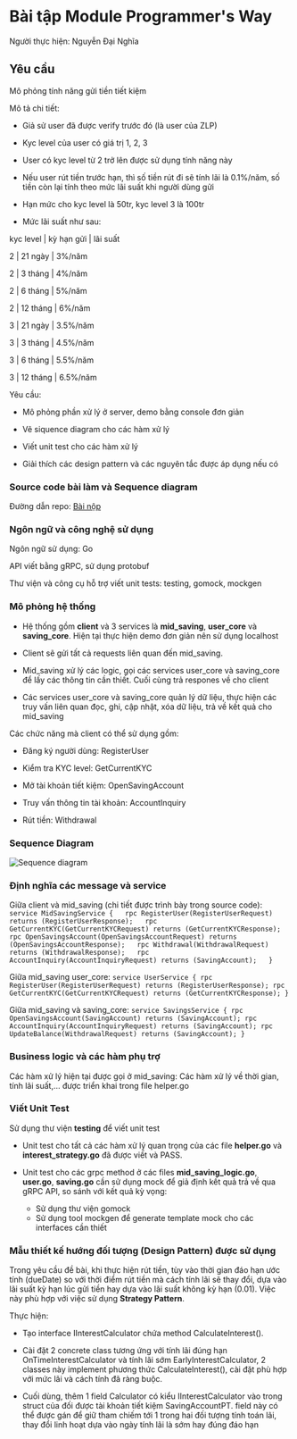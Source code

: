 # Bài tập Module Programmer's Way

  

Người thực hiện: Nguyễn Đại Nghĩa

  
  

## Yêu cầu

  

Mô phỏng tính năng gửi tiền tiết kiệm

Mô tả chi tiết:

- Giả sử user đã được verify trước đó (là user của ZLP)

- Kyc level của user có giá trị 1, 2, 3

- User có kyc level từ 2 trở lên được sử dụng tính năng này

- Nếu user rút tiền trước hạn, thì số tiền rút đi sẽ tính lãi là 0.1%/năm, số tiền còn lại tính theo mức lãi suất khi người dùng gửi

- Hạn mức cho kyc level là 50tr, kyc level 3 là 100tr

- Mức lãi suất như sau:

kyc level | kỳ hạn gửi | lãi suất

2 | 21 ngày | 3%/năm

2 | 3 tháng | 4%/năm

2 | 6 tháng | 5%/năm

2 | 12 tháng | 6%/năm

3 | 21 ngày | 3.5%/năm

3 | 3 tháng | 4.5%/năm

3 | 6 tháng | 5.5%/năm

3 | 12 tháng | 6.5%/năm

  

Yêu cầu:

- Mô phỏng phần xử lý ở server, demo bằng console đơn giản

- Vẽ siquence diagram cho các hàm xử lý

- Viết unit test cho các hàm xử lý

- Giải thích các design pattern và các nguyên tắc được áp dụng nếu có

  

### Source code bài làm và Sequence diagram

  

Đường dẫn repo: [Bài nộp](https://github.com/nghiaump/SavingAssignmentZTF)

  

### Ngôn ngữ và công nghệ sử dụng

Ngôn ngữ sử dụng: Go

API viết bằng gRPC, sử dụng protobuf

Thư viện và công cụ hỗ trợ viết unit tests: testing, gomock, mockgen
  

### Mô phỏng hệ thống

- Hệ thống gồm **client** và 3 services là **mid_saving**, **user_core** và **saving_core**. Hiện tại thực hiện demo đơn giản nên sử dụng localhost

- Client sẽ gửi tất cả requests liên quan đến mid_saving.

- Mid_saving xử lý các logic, gọi các services user_core và saving_core để lấy các thông tin cần thiết. Cuối cùng trả respones về cho client

- Các services user_core và saving_core quản lý dữ liệu, thực hiện các truy vấn liên quan đọc, ghi, cập nhật, xóa dữ liệu, trả về kết quả cho mid_saving

Các chức năng mà client có thể sử dụng gồm:

- Đăng ký người dùng: RegisterUser

- Kiểm tra KYC level: GetCurrentKYC

- Mở tài khoản tiết kiệm: OpenSavingAccount

- Truy vấn thông tin tài khoản: AccountInquiry

- Rút tiền: Withdrawal

### Sequence Diagram

![Sequence diagram](https://img.upanh.tv/2024/01/25/SequenceDiagram.png)

### Định nghĩa các message và service
Giữa client và mid_saving (chi tiết được trình bày trong source code):
`service MidSavingService {  
  rpc RegisterUser(RegisterUserRequest) returns (RegisterUserResponse);  
  rpc GetCurrentKYC(GetCurrentKYCRequest) returns (GetCurrentKYCResponse);  
  rpc OpenSavingsAccount(OpenSavingsAccountRequest) returns (OpenSavingsAccountResponse);  
  rpc Withdrawal(WithdrawalRequest) returns (WithdrawalResponse);  
  rpc AccountInquiry(AccountInquiryRequest) returns (SavingAccount);  
}`

Giữa mid_saving user_core:
`service UserService {
  rpc RegisterUser(RegisterUserRequest) returns (RegisterUserResponse);
  rpc GetCurrentKYC(GetCurrentKYCRequest) returns (GetCurrentKYCResponse);
}`

Giữa mid_saving và saving_core:
`service SavingsService {
  rpc OpenSavingsAccount(SavingAccount) returns (SavingAccount);
  rpc AccountInquiry(AccountInquiryRequest) returns (SavingAccount);
  rpc UpdateBalance(WithdrawalRequest) returns (SavingAccount);
}`

### Business logic và các hàm phụ trợ

Các hàm xử lý hiện tại được gọi ở mid_saving:
Các hàm xử lý về thời gian, tính lãi suất,... được triển khai trong file helper.go

### Viết Unit Test

Sử dụng thư viện **testing** để viết unit test

- Unit test cho tất cả các hàm xử lý quan trọng của các file **helper.go** và **interest_strategy.go** đã được viết và PASS.

- Unit test cho các grpc method ở các files **mid_saving_logic.go**, **user.go**, **saving.go** cần sử dụng mock để giả định kết quả trả về qua gRPC API, so sánh với kết quả kỳ vọng:
  - Sử dụng thư viện gomock
  - Sử dụng tool mockgen để generate template mock cho các interfaces cần thiết


  
  

### Mẫu thiết kế hướng đối tượng (Design Pattern) được sử dụng

Trong yêu cầu đề bài, khi thực hiện rút tiền, tùy vào thời gian đáo hạn ước tính (dueDate) so với thời điểm rút tiền mà cách tính lãi sẽ thay đổi, dựa vào lãi suất kỳ hạn lúc gửi tiền hay dựa vào lãi suất không kỳ hạn (0.01). Việc này phù hợp với việc sử dụng **Strategy Pattern**.

Thực hiện:

- Tạo interface IInterestCalculator chứa method CalculateInterest().

- Cài đặt 2 concrete class tương ứng với tính lãi đúng hạn OnTimeInterestCalculator và tính lãi sớm EarlyInterestCalculator, 2 classes này implement phương thức CalculateInterest(), cài đặt phù hợp với mức lãi và cách tính đã ràng buộc.

- Cuối dùng, thêm 1 field Calculator có kiểu IInterestCalculator vào trong struct của đối được tài khoản tiết kiệm SavingAccountPT. field này có thể được gán để giữ tham chiếm tới 1 trong hai đối tượng tính toán lãi, thay đổi linh hoạt dựa vào ngày tính lãi là sớm hay đúng đáo hạn